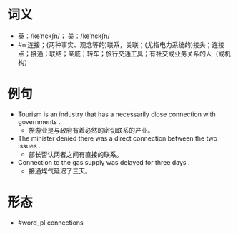 # 词义
- 英：/kəˈnekʃn/； 美：/kəˈnekʃn/
- #n 连接；(两种事实、观念等的)联系，关联；(尤指电力系统的)接头；连接点；接通；联结；亲戚；转车；旅行交通工具；有社交或业务关系的人（或机构）
# 例句
- Tourism is an industry that has a necessarily close connection with governments .
	- 旅游业是与政府有着必然的密切联系的产业。
- The minister denied there was a direct connection between the two issues .
	- 部长否认两者之间有直接的联系。
- Connection to the gas supply was delayed for three days .
	- 接通煤气延迟了三天。
# 形态
- #word_pl connections

